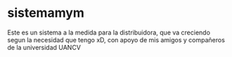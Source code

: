 # sistemamym
Este es un sistema a la medida para la distribuidora, que va creciendo segun la necesidad que tengo xD, con apoyo de mis amigos y
compañeros de la universidad UANCV
